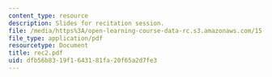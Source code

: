 ```yaml
---
content_type: resource
description: Slides for recitation session.
file: /media/https%3A/open-learning-course-data-rc.s3.amazonaws.com/15-511-financial-accounting-summer-2004/dfb56b8319f1643181fa20f65a2d7fe3_rec2.pdf
file_type: application/pdf
resourcetype: Document
title: rec2.pdf
uid: dfb56b83-19f1-6431-81fa-20f65a2d7fe3
---
```

